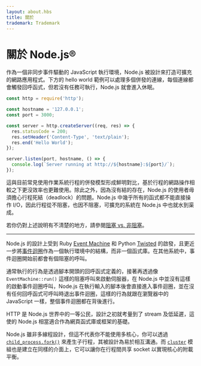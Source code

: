 ```yaml
---
layout: about.hbs
title: 關於
trademark: Trademark
---
```


# 關於 Node.js®

作為一個非同步事件驅動的 JavaScript 執行環境，Node.js 被設計來打造可擴充的網路應用程式。下方的 hello world 範例可以處理多個併發的連線，每個連線都會觸發回呼函式，但若沒有任務可執行，Node.js 就會進入休眠。

```javascript
const http = require('http');

const hostname = '127.0.0.1';
const port = 3000;

const server = http.createServer((req, res) => {
  res.statusCode = 200;
  res.setHeader('Content-Type', 'text/plain');
  res.end('Hello World');
});

server.listen(port, hostname, () => {
  console.log(`Server running at http://${hostname}:${port}/`);
});
```

這與目前常見使用作業系統行程的併發模型形成鮮明對比，基於行程的網路操作相較之下更沒效率也更難使用。除此之外，因為沒有結的存在，Node.js 的使用者毋須擔心行程死結（deadlock）的問題。Node.js 中幾乎所有的函式都不能直接操作 I/O，因此行程從不阻塞，也因不阻塞，可擴充的系統在 Node.js 中也就水到渠成。

若你仍對上述說明有不清楚的地方，請參閱[阻塞 vs. 非阻塞][]。

---

Node.js 的設計上受到 Ruby [Event Machine][] 和 Python [Twisted][] 的啟發，且更近一步將[事件迴圈][]作為一個執行環境中的結構，而非一個函式庫。在其他系統中，事件迴圈開始前都會有個阻塞的呼叫。

通常執行的行為是透過腳本開頭的回呼函式定義的，接著再透過像 `EventMachine::run()` 這樣的阻塞呼叫來啟動伺服器，在 Node.js 中並沒有這樣的啟動事件迴圈呼叫，Node.js 在執行輸入的腳本後會直接進入事件迴圈，並在沒有任何回呼函式可呼叫時退出事件迴圈，這樣的行為就跟在瀏覽器中的 JavaScript 一樣，整個事件迴圈都在背後進行。

HTTP 是 Node.js 世界中的一等公民，設計之初就考量到了 stream 及低延遲，這使的 Node.js 相當適合作為網頁函式庫或框架的基礎。

Node.js 雖非多線程設計，但這不代表你不能使用多核心，你可以透過 [`child_process.fork()`][] 來產生子行程，其被設計為易於相互溝通。而 [`cluster`][] 模組也是建立在同樣的介面上，它可以讓你在行程間共享 socket 以實現核心的附載平衡。

[阻塞 vs. 非阻塞]: /en/docs/guides/blocking-vs-non-blocking/
[`child_process.fork()`]: https://nodejs.org/api/child_process.html#child_process_child_process_fork_modulepath_args_options
[`cluster`]: https://nodejs.org/api/cluster.html
[事件迴圈]: /en/docs/guides/event-loop-timers-and-nexttick/
[Event Machine]: https://github.com/eventmachine/eventmachine
[Twisted]: https://twistedmatrix.com/trac/
